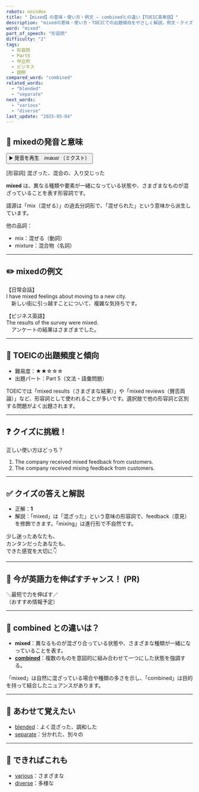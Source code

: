 ```yaml
---
robots: noindex
title: "【mixed】の意味・使い方・例文 ― combinedとの違い【TOEIC英単語】"
description: "mixedの意味・使い方・TOEICでの出題傾向をやさしく解説。例文・クイズ付きでcombinedとの違いもわかりやすく学べます。"
word: "mixed"
part_of_speech: "形容詞"
difficulty: "2"
tags:
  - 形容詞
  - Part5
  - 中立的
  - ビジネス
  - 説明
compared_word: "combined"
related_words:
  - "blended"
  - "separate"
next_words:
  - "various"
  - "diverse"
last_update: "2025-05-04"
---
```


## 🔰 mixedの発音と意味

<button class="play-audio" onclick="playTTS('mixed')">
  <span class="play-audio-main">
    ▶️ 発音を再生　/mɪkst/
  </span>
  <span class="play-audio-sub">
    （ミクスト）
  </span>
</button>

[形容詞] 混ざった、混合の、入り交じった

**mixed** は、異なる種類や要素が一緒になっている状態や、さまざまなものが混ざっていることを表す形容詞です。

語源は「mix（混ぜる）」の過去分詞形で、「混ぜられた」という意味から派生しています。

他の品詞：  
- mix：混ぜる（動詞）
- mixture：混合物（名詞）

---

## ✏️ mixedの例文

【日常会話】  
I have mixed feelings about moving to a new city.  
　新しい街に引っ越すことについて、複雑な気持ちです。

【ビジネス英語】  
The results of the survey were mixed.  
　アンケートの結果はさまざまでした。

---

## 🎯 TOEICの出題頻度と傾向

- 難易度：★★☆☆☆
- 出題パート：Part 5（文法・語彙問題）

TOEICでは「mixed results（さまざまな結果）」や「mixed reviews（賛否両論）」など、形容詞として使われることが多いです。選択肢で他の形容詞と区別する問題がよく出題されます。

---

## ❓ クイズに挑戦！

正しい使い方はどっち？

1. The company received mixed feedback from customers.  
2. The company received mixing feedback from customers.

---

## ✅ クイズの答えと解説

- 正解：**1**
- 解説：「mixed」は「混ざった」という意味の形容詞で、feedback（意見）を修飾できます。「mixing」は進行形で不自然です。

少し迷ったあなたも、  
カンタンだったあなたも、  
できた感覚を大切に👇️

---

## 🚀 今が英語力を伸ばすチャンス！ (PR)

<div class="info-center">
＼最短で力を伸ばす／<br>  
（おすすめ情報予定）
</div>

---

## 🤔  combined との違いは？

- **mixed**：異なるものが混ざり合っている状態や、さまざまな種類が一緒になっていることを表す。
- **[combined](/word/combined)**：複数のものを意図的に組み合わせて一つにした状態を強調する。

「mixed」は自然に混ざっている場合や種類の多さを示し、「combined」は目的を持って結合したニュアンスがあります。

---

## 🧩 あわせて覚えたい

- [blended](/word/blended)：よく混ざった、調和した
- [separate](/word/separate)：分かれた、別々の

---

## 📖 できればこれも

- [various](/word/various)：さまざまな
- [diverse](/word/diverse)：多様な

<!-- cvid: aid13_bid01 -->
